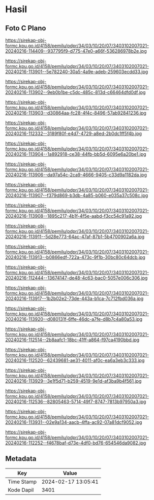# Hasil

## Foto C Plano

https://sirekap-obj-formc.kpu.go.id/4158/pemilu/pdpr/34/03/10/20/07/3403102007021-20240216-114409--937795f9-d775-47e0-a66f-536286978b2e.jpg

https://sirekap-obj-formc.kpu.go.id/4158/pemilu/pdpr/34/03/10/20/07/3403102007021-20240216-113901--5e782240-30a5-4a9e-adeb-259603ecdd33.jpg

https://sirekap-obj-formc.kpu.go.id/4158/pemilu/pdpr/34/03/10/20/07/3403102007021-20240216-113902--9eb0b1be-c5dc-485c-813d-c66464dfd0df.jpg

https://sirekap-obj-formc.kpu.go.id/4158/pemilu/pdpr/34/03/10/20/07/3403102007021-20240216-113903--d30864aa-fc28-4f4c-8496-57ab92841236.jpg

https://sirekap-obj-formc.kpu.go.id/4158/pemilu/pdpr/34/03/10/20/07/3403102007021-20240216-112332--3189f80f-e4d7-4729-a8ed-2b0dc1ff5f4b.jpg

https://sirekap-obj-formc.kpu.go.id/4158/pemilu/pdpr/34/03/10/20/07/3403102007021-20240216-113904--1a892918-ce38-44fb-bb5d-6095e6a20be1.jpg

https://sirekap-obj-formc.kpu.go.id/4158/pemilu/pdpr/34/03/10/20/07/3403102007021-20240216-113906--da97a54c-2ca9-4666-9405-c33d9a1182da.jpg

https://sirekap-obj-formc.kpu.go.id/4158/pemilu/pdpr/34/03/10/20/07/3403102007021-20240216-113907--f379d869-b3db-4a85-b060-e035a37c508c.jpg

https://sirekap-obj-formc.kpu.go.id/4158/pemilu/pdpr/34/03/10/20/07/3403102007021-20240216-113908--1895c217-4b1f-4f5e-aabd-f3cc54c91a92.jpg

https://sirekap-obj-formc.kpu.go.id/4158/pemilu/pdpr/34/03/10/20/07/3403102007021-20240216-113911--5d28e773-64ac-47af-87b1-5b4700902a6a.jpg

https://sirekap-obj-formc.kpu.go.id/4158/pemilu/pdpr/34/03/10/20/07/3403102007021-20240216-113913--b0866edf-722a-473c-9f1b-30bc80c64dcb.jpg

https://sirekap-obj-formc.kpu.go.id/4158/pemilu/pdpr/34/03/10/20/07/3403102007021-20240216-112444--13674147-de48-4c63-bac0-5057e006c306.jpg

https://sirekap-obj-formc.kpu.go.id/4158/pemilu/pdpr/34/03/10/20/07/3403102007021-20240216-113917--1b2b02e2-73de-443a-b1ca-7c712fbd036a.jpg

https://sirekap-obj-formc.kpu.go.id/4158/pemilu/pdpr/34/03/10/20/07/3403102007021-20240216-113920--d080131f-6ffe-46dc-a7fe-d8b7c4a80a53.jpg

https://sirekap-obj-formc.kpu.go.id/4158/pemilu/pdpr/34/03/10/20/07/3403102007021-20240216-112514--2b8aafc1-18bc-41ff-a864-f97ca4190bbd.jpg

https://sirekap-obj-formc.kpu.go.id/4158/pemilu/pdpr/34/03/10/20/07/3403102007021-20240216-112520--62439681-ae31-4011-af0c-ea6a3eb3c333.jpg

https://sirekap-obj-formc.kpu.go.id/4158/pemilu/pdpr/34/03/10/20/07/3403102007021-20240216-113929--3e1f5d71-b259-4519-9e1d-af3ba9b4f561.jpg

https://sirekap-obj-formc.kpu.go.id/4158/pemilu/pdpr/34/03/10/20/07/3403102007021-20240216-112536--82805463-5714-49f7-8747-7813b97950a3.jpg

https://sirekap-obj-formc.kpu.go.id/4158/pemilu/pdpr/34/03/10/20/07/3403102007021-20240216-113931--02e9a134-aacb-4ffa-ac92-07a81dcf9052.jpg

https://sirekap-obj-formc.kpu.go.id/4158/pemilu/pdpr/34/03/10/20/07/3403102007021-20240216-112252--f4678baf-d73e-4df0-bd76-654546da9082.jpg


## Metadata

| Key        | Value               |
| ---------- | ------------------- |
| Time Stamp | 2024-02-17 13:05:41 |
| Kode Dapil | 3401                |



